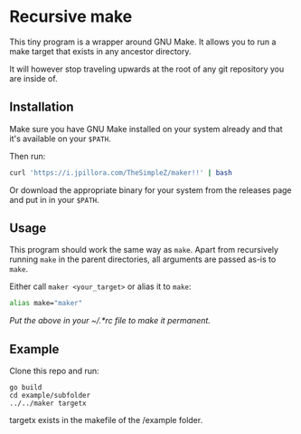 # Recursive make

This tiny program is a wrapper around GNU Make.
It allows you to run a make target that exists in any ancestor directory.

It will however stop traveling upwards at the root of any git repository you are inside of.

## Installation

Make sure you have GNU Make installed on your system already
and that it's available on your `$PATH`.

Then run:
```bash
curl 'https://i.jpillora.com/TheSimpleZ/maker!!' | bash
```

Or download the appropriate binary for your system from the releases page and put in in your `$PATH`.

## Usage

This program should work the same way as `make`. Apart from recursively running `make` in the parent directories, all arguments are passed as-is to `make`.

Either call `maker <your_target>` or alias it to `make`:

```bash
alias make="maker"
```

_Put the above in your ~/.*rc file to make it permanent._

## Example

Clone this repo and run:

```
go build
cd example/subfolder
../../maker targetx
```

targetx exists in the makefile of the /example folder.
